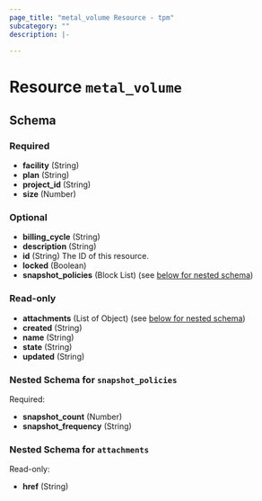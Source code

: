 ```yaml
---
page_title: "metal_volume Resource - tpm"
subcategory: ""
description: |-
  
---
```


# Resource `metal_volume`





## Schema

### Required

- **facility** (String)
- **plan** (String)
- **project_id** (String)
- **size** (Number)

### Optional

- **billing_cycle** (String)
- **description** (String)
- **id** (String) The ID of this resource.
- **locked** (Boolean)
- **snapshot_policies** (Block List) (see [below for nested schema](#nestedblock--snapshot_policies))

### Read-only

- **attachments** (List of Object) (see [below for nested schema](#nestedatt--attachments))
- **created** (String)
- **name** (String)
- **state** (String)
- **updated** (String)

<a id="nestedblock--snapshot_policies"></a>
### Nested Schema for `snapshot_policies`

Required:

- **snapshot_count** (Number)
- **snapshot_frequency** (String)


<a id="nestedatt--attachments"></a>
### Nested Schema for `attachments`

Read-only:

- **href** (String)


